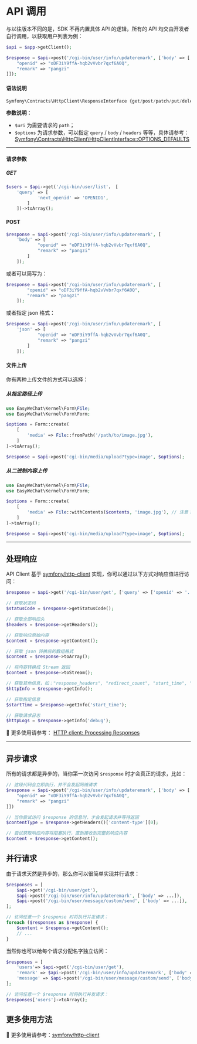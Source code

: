 # API 调用

与以往版本不同的是，SDK 不再内置具体 API 的逻辑，所有的 API 均交由开发者自行调用，以获取用户列表为例：

```php
$api = $app->getClient();

$response = $api->post('/cgi-bin/user/info/updateremark', ['body' => [
    "openid" => "oDF3iY9ffA-hqb2vVvbr7qxf6A0Q",
    "remark" => "pangzi"
]]);
```

#### 语法说明

```php
Symfony\Contracts\HttpClient\ResponseInterface {get/post/patch/put/delete}($uri, $options = [])
```

**参数说明：**

- `$uri` 为需要请求的 `path`；
- `$options` 为请求参数，可以指定 `query` / `body` / `headers` 等等，具体请参考：[Symfony\Contracts\HttpClient\HttpClientInterface::OPTIONS_DEFAULTS](https://github.com/symfony/symfony/blob/5.3/src/Symfony/Contracts/HttpClient/HttpClientInterface.php)

---

#### 请求参数

##### GET

```php
$users = $api->get('/cgi-bin/user/list'， [
    'query' => [
            'next_openid' => 'OPENID1',
        ]
    ])->toArray();
```

#### POST

```php
$response = $api->post('/cgi-bin/user/info/updateremark', [
    'body' => [
            "openid" => "oDF3iY9ffA-hqb2vVvbr7qxf6A0Q",
            "remark" => "pangzi"
        ]
    ]);
```

或者可以简写为：

```php
$response = $api->post('/cgi-bin/user/info/updateremark', [
        "openid" => "oDF3iY9ffA-hqb2vVvbr7qxf6A0Q",
        "remark" => "pangzi"
    ]);
```

或者指定 json 格式：

```php
$response = $api->post('/cgi-bin/user/info/updateremark', [
    'json' => [
            "openid" => "oDF3iY9ffA-hqb2vVvbr7qxf6A0Q",
            "remark" => "pangzi"
        ]
    ]);
```

#### 文件上传

你有两种上传文件的方式可以选择：

##### 从指定路径上传

```php
use EasyWeChat\Kernel\Form\File;
use EasyWeChat\Kernel\Form\Form;

$options = Form::create(
    [
        'media' => File::fromPath('/path/to/image.jpg'),
    ]
)->toArray();

$response = $api->post('cgi-bin/media/upload?type=image', $options);
```

##### 从二进制内容上传

```php
use EasyWeChat\Kernel\Form\File;
use EasyWeChat\Kernel\Form\Form;

$options = Form::create(
    [
        'media' => File::withContents($contents, 'image.jpg'), // 注意：请指定文件名
    ]
)->toArray();

$response = $api->post('cgi-bin/media/upload?type=image', $options);
```

---

## 处理响应

API Client 基于 [symfony/http-client](https://github.com/symfony/http-client) 实现，你可以通过以下方式对响应值进行访问：

```php
$response = $api->get('/cgi-bin/user/get', ['query' => ['openid' => '...']]);

// 获取状态码
$statusCode = $response->getStatusCode();

// 获取全部响应头
$headers = $response->getHeaders();

// 获取响应原始内容
$content = $response->getContent();

// 获取 json 转换后的数组格式
$content = $response->toArray();

// 将内容转换成 Stream 返回
$content = $response->toStream();

// 获取其他信息，如："response_headers", "redirect_count", "start_time", "redirect_url" 等.
$httpInfo = $response->getInfo();

// 获取指定信息
$startTime = $response->getInfo('start_time');

// 获取请求日志
$httpLogs = $response->getInfo('debug');
```

:book: 更多使用请参考： [HTTP client: Processing Responses](https://symfony.com/doc/current/http_client.html#processing-responses)

---

## 异步请求

所有的请求都是异步的，当你第一次访问 `$response` 时才会真正的请求，比如：

```php
// 这段代码会立即执行，并不会发起网络请求
$response = $api->post('/cgi-bin/user/info/updateremark', ['body' => [
    "openid" => "oDF3iY9ffA-hqb2vVvbr7qxf6A0Q",
    "remark" => "pangzi"
]])

// 当你尝试访问 $response 的信息时，才会发起请求并等待返回
$contentType = $response->getHeaders()['content-type'][0];

// 尝试获取响应内容将阻塞执行，直到接收到完整的响应内容
$content = $response->getContent();
```

## 并行请求

由于请求天然是异步的，那么你可以很简单实现并行请求：

```php
$responses = [
    $api->get('/cgi-bin/user/get'),
    $api->post('/cgi-bin/user/info/updateremark', ['body' => ...]),
    $api->post('/cgi-bin/user/message/custom/send', ['body' => ...]),
];

// 访问任意一个 $response 时将执行并发请求：
foreach ($responses as $response) {
    $content = $response->getContent();
    // ...
}
```

当然你也可以给每个请求分配名字独立访问：

```php
$responses = [
    'users'=> $api->get('/cgi-bin/user/get'),
    'remark' => $api->post('/cgi-bin/user/info/updateremark', ['body' => ...]),
    'message' => $api->post('/cgi-bin/user/message/custom/send', ['body' => ...]),
];

// 访问任意一个 $response 时将执行并发请求：
$responses['users']->toArray();
```

## 更多使用方法

:book: 更多使用请参考：[symfony/http-client](https://github.com/symfony/http-client)
